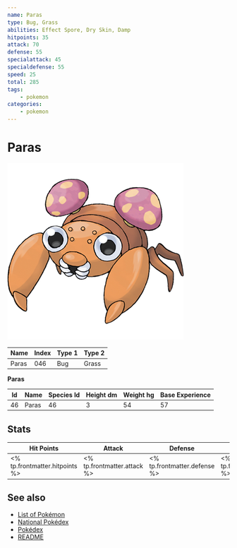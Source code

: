 ```yaml
---
name: Paras
type: Bug, Grass
abilities: Effect Spore, Dry Skin, Damp
hitpoints: 35
attack: 70
defense: 55
specialattack: 45
specialdefense: 55
speed: 25
total: 285
tags:
    - pokemon
categories:
    - pokemon
---
```


# Paras


![Paras](images/046.png)

| **Name** | **Index** | **Type 1** | **Type 2** |
|----|----|----|----|
| Paras | 046 | Bug | Grass  |

**Paras** 




| **Id** | **Name** | **Species Id** | **Height dm** | **Weight hg** | **Base Experience** |
|--------|----------|----------------|------------|------------|---------------------|
| 46 | Paras | 46 | 3 | 54 | 57 |



## Stats

| **Hit Points** | **Attack** | **Defense** | **Special Attack** | **Special Defense** | **Speed** | **Total** |
|----------------|------------|-------------|--------------------|---------------------|-----------|-----------|
| <% tp.frontmatter.hitpoints %> | <% tp.frontmatter.attack %> | <% tp.frontmatter.defense %> | <% tp.frontmatter.specialattack %> | <% tp.frontmatter.specialdefense %> | <% tp.frontmatter.speed %> | <% tp.frontmatter.total %> |

## See also

- [List of Pokémon](../pokemon.md)
- [National Pokédex](../national_pokedex.md)
- [Pokédex](../pokedex.md)
- [README](../README.md)
